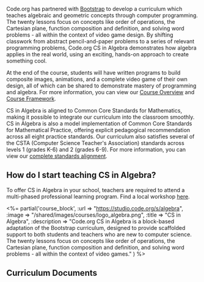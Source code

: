 <!-- # Middle School CS in Math -->

Code.org has partnered with [Bootstrap](http://www.BootstrapWorld.org) to develop a curriculum which teaches algebraic and geometric concepts through computer programming. The twenty lessons focus on concepts like order of operations, the Cartesian plane, function composition and definition, and solving word problems - all within the context of video game design. By shifting classwork from abstract pencil-and-paper problems to a series of relevant programming problems, Code.org CS in Algebra demonstrates how algebra applies in the real world, using an exciting, hands-on approach to create something cool.

At the end of the course, students will have written programs to build composite images, animations, and a complete video game of their own design, all of which can be shared to demonstrate mastery of programming and algebra. For more information, you can view our [Course Overview](/curriculum/docs/algebra/overview) and [Course Framework](/curriculum/docs/algebra/framework).

CS in Algebra is aligned to Common Core Standards for Mathematics, making it possible to integrate our curriculum into the classroom smoothly. CS in Algebra is also a model implementation of Common Core Standards for Mathematical Practice, offering explicit pedagogical recommendation across all eight practice standards. Our curriculum also satisfies several of the CSTA (Computer Science Teacher's Association) standards across levels 1 (grades K-6) and 2 (grades 6-9). For more information, you can view our [complete standards alignment](/curriculum/docs/algebra/standards).

<a name="start"><a/>
## How do I start teaching CS in Algebra?

To offer CS in Algebra in your school, teachers are required to attend a multi-phased professional learning program. Find a local workshop [here](/educate/professional-learning/cs-in-algebra).

<%= partial('course_block', 
	:url => "https://studio.code.org/s/algebra", 
	:image => "/shared/images/courses/logo_algebra.png",
	:title => "CS in Algebra", 
	:description => "Code.org CS in Algebra is a block-based adaptation of the Bootstrap curriculum, designed to provide scaffolded support to both students and teachers who are new to computer science. The twenty lessons focus on concepts like order of operations, the Cartesian plane, function composition and definition, and solving word problems - all within the context of video games." 
	) %>  

## Curriculum Documents
